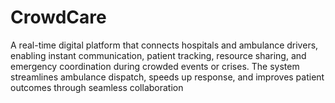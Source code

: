 # CrowdCare
A real-time digital platform that connects hospitals and ambulance drivers, enabling instant communication, patient tracking, resource sharing, and emergency coordination during crowded events or crises. The system streamlines ambulance dispatch, speeds up response, and improves patient outcomes through seamless collaboration

